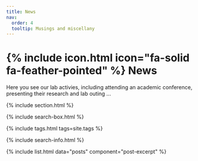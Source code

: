 ```yaml
---
title: News
nav:
  order: 4
  tooltip: Musings and miscellany
---
```


# {% include icon.html icon="fa-solid fa-feather-pointed" %} News

Here you see our lab activies, including attending an academic conference, presenting their research and lab outing ...

{% include section.html %}

{% include search-box.html %}

{% include tags.html tags=site.tags %}

{% include search-info.html %}

{% include list.html data="posts" component="post-excerpt" %}
